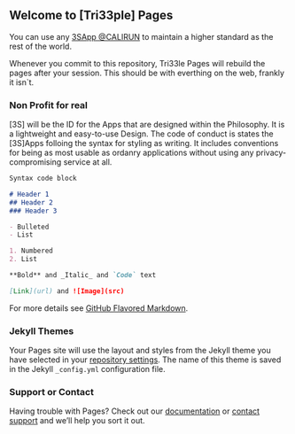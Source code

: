 ## Welcome to [Tri33ple] Pages

You can use any [3SApp @CALIRUN](https://) to maintain a higher standard as the rest of the world.

Whenever you commit to this repository, Tri33le Pages will rebuild the pages after your session.
This should be with everthing on the web, frankly it isn`t.

### Non Profit for real

[3S] will be the ID for the Apps that are designed within the Philosophy. It is a lightweight 
and easy-to-use Design. The code of conduct is states the [3S]Apps folloing the syntax for styling 
as writing. It includes conventions for being as most usable as ordanry applications without using 
any privacy-compromising service at all. 

```markdown
Syntax code block

# Header 1
## Header 2
### Header 3

- Bulleted
- List

1. Numbered
2. List

**Bold** and _Italic_ and `Code` text

[Link](url) and ![Image](src)
```

For more details see [GitHub Flavored Markdown](https://guides.github.com/features/mastering-markdown/).

### Jekyll Themes

Your Pages site will use the layout and styles from the Jekyll theme you have selected in your [repository settings](https://github.com/7pub/tri33ple/settings). The name of this theme is saved in the Jekyll `_config.yml` configuration file.

### Support or Contact

Having trouble with Pages? Check out our [documentation](https://help.github.com/categories/github-pages-basics/) or [contact support](https://github.com/contact) and we’ll help you sort it out.
